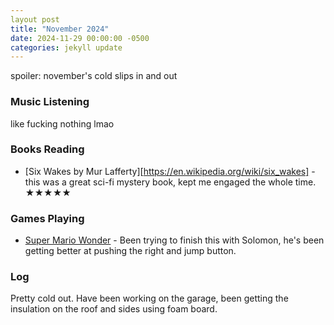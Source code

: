 ```yaml
---
layout post
title: "November 2024"
date: 2024-11-29 00:00:00 -0500
categories: jekyll update
---
```


spoiler: november's cold slips in and out

### Music Listening

like fucking nothing lmao

### Books Reading

- [Six Wakes by Mur Lafferty][https://en.wikipedia.org/wiki/six_wakes] - this was a great sci-fi mystery book, kept me engaged the whole time. ★★★★★

### Games Playing

- [Super Mario Wonder](https://en.wikipedia.org/wiki/Super_Mario_Bros._Wonder) - Been trying to finish this with Solomon, he's been getting better at pushing the right and jump button.

### Log

Pretty cold out. Have been working on the garage, been getting the insulation on the roof and sides using foam board.
